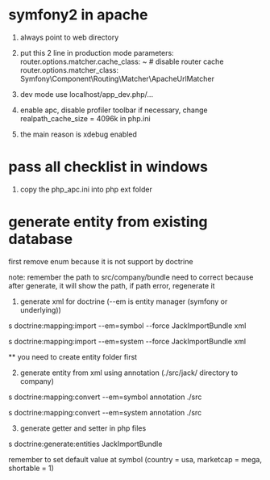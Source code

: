 symfony2 in apache
==================
1. always point to web directory

2. put this 2 line in production mode
parameters:
    router.options.matcher.cache_class: ~ # disable router cache
    router.options.matcher_class: Symfony\Component\Routing\Matcher\ApacheUrlMatcher

3. dev mode use localhost/app_dev.php/...

4. enable apc,
disable profiler toolbar if necessary,
change realpath_cache_size = 4096k in php.ini

5. the main reason is xdebug enabled

pass all checklist in windows
=============================
1. copy the php_apc.ini into php ext folder


generate entity from existing database
======================================

first remove enum because it is not support by doctrine

note: remember the path to src/company/bundle need to correct
because after generate, it will show the path, if path error, regenerate it


1. generate xml for doctrine (--em is entity manager (symfony or underlying))

s doctrine:mapping:import  --em=symbol --force JackImportBundle xml

s doctrine:mapping:import  --em=system --force JackImportBundle xml


** you need to create entity folder first

2. generate entity from xml using annotation (./src/jack/ directory to company)

s doctrine:mapping:convert --em=symbol annotation ./src

s doctrine:mapping:convert --em=system annotation ./src



3.  generate getter and setter in php files

s doctrine:generate:entities JackImportBundle

remember to set default value at symbol (country = usa, marketcap = mega, shortable = 1)




